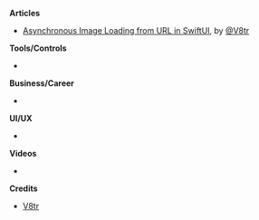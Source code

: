 
**Articles**

* [Asynchronous Image Loading from URL in SwiftUI](https://www.vadimbulavin.com/asynchronous-swiftui-image-loading-from-url-with-combine-and-swift/), by [@V8tr](https://twitter.com/V8tr)

**Tools/Controls**

* 

**Business/Career**

* 

**UI/UX**

* 

**Videos**

* 

**Credits**

* [V8tr](https://github.com/V8tr)
